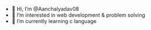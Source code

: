- 👋 Hi, I’m @Aanchalyadav08
- 👀 I’m interested in web development & problem solving
- 🌱 I’m currently learning c language


<!---
Aanchalyadav08/Aanchalyadav08 is a ✨ special ✨ repository because its `README.md` (this file) appears on your GitHub profile.
You can click the Preview link to take a look at your changes.
--->
